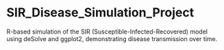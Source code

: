 # SIR_Disease_Simulation_Project
R-based simulation of the SIR (Susceptible-Infected-Recovered) model using deSolve and ggplot2, demonstrating disease transmission over time.
